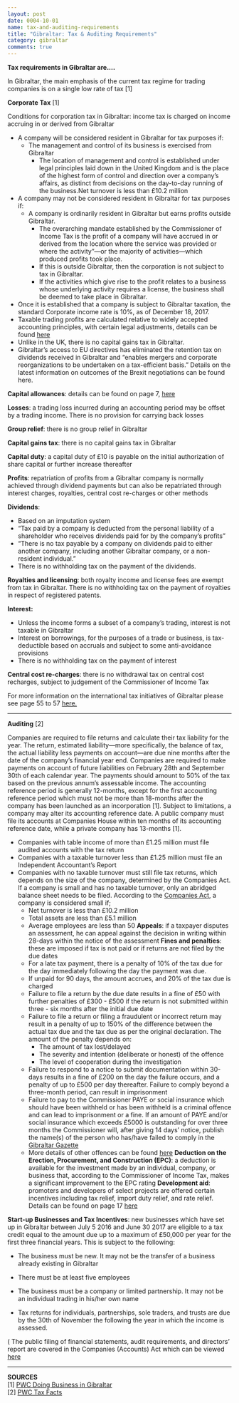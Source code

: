 ```yaml
---
layout: post
date: 0004-10-01
name: tax-and-auditing-requirements
title: "Gibraltar: Tax & Auditing Requirements"
category: gibraltar
comments: true
---
```


**Tax requirements in Gibraltar are....**

In Gibraltar, the main emphasis of the current tax regime for trading companies is on a single low rate of tax [1]
 
**Corporate Tax** [1]
 
Conditions for corporation tax in Gibraltar: income tax is charged on income accruing in or derived from Gibraltar
* A company will be considered resident in Gibraltar for tax purposes if:
   * The management and control of its business is exercised from Gibraltar
     * The location of management and control is established under legal principles laid down in the United Kingdom and is the place of the highest form of control and direction over a company’s affairs, as distinct from decisions on the day-to-day running of the business.Net turnover is less than £10.2 million
* A company may not be considered resident in Gibraltar for tax purposes if:
   * A company is ordinarily resident in Gibraltar but earns profits outside Gibraltar.
     * The overarching mandate established by the Commissioner of Income Tax is the profit of a company will have accrued in or derived from the location where the service was provided or where the activity”—or the majority of activities—which produced profits took place.
     * If this is outside Gibraltar, then the corporation is not subject to tax in Gibraltar.
     * If the activities which give rise to the profit relates to a business whose underlying activity requires a license, the business shall be deemed to take place in Gibraltar.
* Once it is established that a company is subject to Gibraltar taxation, the standard Corporate income rate is 10%, as of December 18, 2017.
* Taxable trading profits are calculated relative to widely accepted accounting principles, with certain legal adjustments, details can be found [here](https://www.pwc.de/de/internationale-maerkte/assets/doing-business-in-gibraltar.pdf)
* Unlike in the UK, there is no capital gains tax in Gibraltar.
* Gibraltar’s access to EU directives has eliminated the retention tax on dividends received in Gibraltar and “enables mergers and corporate reorganizations to be undertaken on a tax-efficient basis.” Details on the latest information on outcomes of the Brexit negotiations can be found here.

 
**Capital allowances**: details can be found on page 7, [here](https://www.pwc.gi/publications/assets/TaxFacts16-17v2.pdf)   
  
**Losses**: a trading loss incurred during an accounting period may be offset by a trading income. There is no provision for carrying back losses
  
**Group relief**: there is no group relief in Gibraltar  
  
**Capital gains tax**: there is no capital gains tax in Gibraltar
  
**Capital duty**: a capital duty of £10 is payable on the initial authorization of share capital or further increase thereafter 
  
**Profits**: repatriation of profits from a Gibraltar company is normally achieved through dividend payments but can also be repatriated through interest charges, royalties, central cost re-charges or other methods
  
**Dividends**:
 * Based on an imputation system
 * “Tax paid by a company is deducted from the personal liability of a shareholder who receives dividends paid for by the company’s profits”
 * “There is no tax payable by a company on dividends paid to either another company, including another Gibraltar company, or a non-resident individual.”
 * There is no withholding tax on the payment of the dividends.
  
**Royalties and licensing**: both royalty income and license fees are exempt from tax in Gibraltar. There is no withholding tax on the payment of royalties in respect of registered patents.
  
**Interest:**
 * Unless the income forms a subset of a company’s trading, interest is not taxable in Gibraltar
 * Interest on borrowings, for the purposes of a trade or business, is tax-deductible based on accruals and subject to some anti-avoidance provisions
 * There is no withholding tax on the payment of interest
  
**Central cost re-charges**: there is no withdrawal tax on central cost recharges, subject to judgement of the Commissioner of Income Tax
 
For more information on the international tax initiatives of Gibraltar please see page 55 to 57 [here.](https://www.pwc.de/de/internationale-maerkte/assets/doing-business-in-gibraltar.pdf)  

-----------------  
    
**Auditing** [2]
 
Companies are required to file returns and calculate their tax liability for the year. The return, estimated liability—more specifically, the balance of tax, the actual liability less payments on account—are due nine months after the date of the company’s financial year end. Companies are required to make payments on account of future liabilities on February 28th and September 30th of each calendar year. The payments should amount to 50% of the tax based on the previous annum’s assessable income. The accounting reference period is generally 12-months, except for the first accounting reference period which must not be more than 18-months after the company has been launched as an incorporation [1]. Subject to limitations, a company may alter its accounting reference date. A public company must file its accounts at Companies House within ten months of its accounting reference date, while a private company has 13-months [1].
 * Companies with table income of more than £1.25 million must file audited accounts with the tax return
 * Companies with a taxable turnover less than £1.25 million must file an Independent Accountant’s Report
 * Companies with no taxable turnover must still file tax returns, which depends on the size of the company, determined by the Companies Act. If a company is small and has no taxable turnover, only an abridged balance sheet needs to be filed. According to the [Companies Act](http://www.gibraltarlaws.gov.gi/articles/2014-19o.pdf), a company is considered small if;
   * Net turnover is less than £10.2 million
   * Total assets are less than £5.1 million
   * Average employees are less than 50
**Appeals**: if a taxpayer disputes an assessment, he can appeal against the decision in writing within 28-days within the notice of the assessment
**Fines and penalties**: these are imposed if tax is not paid or if returns are not filed by the due dates
   * For a late tax payment, there is a penalty of 10% of the tax due for the day immediately following the day the payment was due.
   * If unpaid for 90 days, the amount accrues, and 20% of the tax due is charged
   * Failure to file a return by the due date results in a fine of £50 with further penalties of £300 - £500 if the return is not submitted within three - six months after the initial due date
   * Failure to file a return or filing a fraudulent or incorrect return may result in a penalty of up to 150% of the difference between the actual tax due and the tax due as per the original declaration. The amount of the penalty depends on:
     * The amount of tax lost/delayed
     * The severity and intention (deliberate or honest) of the offence
     * The level of cooperation during the investigation
   * Failure to respond to a notice to submit documentation within 30-days results in a fine of £200 on the day the failure occurs, and a penalty of up to £500 per day thereafter. Failure to comply beyond a three-month period, can result in imprisonment
   * Failure to pay to the Commissioner PAYE or social insurance which should have been withheld or has been withheld is a criminal offence and can lead to imprisonment or a fine. If an amount of PAYE and/or social insurance which exceeds £5000 is outstanding for over three months the Commissioner will, after giving 14 days’ notice, publish the name(s) of the person who has/have failed to comply in the [Gibraltar Gazette](https://www.thegazette.co.uk/notice/2349559)
   * More details of other offences can be found [here](https://www.pwc.gi/publications/assets/TaxFacts16-17v2.pdf)
**Deduction on the Erection, Procurement, and Construction (EPC)**: a deduction is available for the investment made by an individual, company, or business that, according to the Commissioner of Income Tax, makes a significant improvement to the EPC rating
**Development aid**: promoters and developers of select projects are offered certain incentives including tax relief, import duty relief, and rate relief. Details can be found on page 17 [here](https://www.pwc.gi/publications/assets/TaxFacts16-17v2.pdf)
 
**Start-up Businesses and Tax Incentives**: new businesses which have set up in Gibraltar between July 5 2016 and June 30 2017 are eligible to a tax credit equal to the amount due up to a maximum of £50,000 per year for the first three financial years. This is subject to the following:
 * The business must be new. It may not be the transfer of a business already existing in Gibraltar
 * There must be at least five employees
 * The business must be a company or limited partnership. It may not be an individual trading in his/her own name
 
* Tax returns for individuals, partnerships, sole traders, and trusts are due by the 30th of November the following the year in which the income is assessed.
 
( The public filing of financial statements, audit requirements, and directors’ report are covered in the Companies (Accounts) Act which can be viewed [here](https://www.gibraltar.gov.gi/new/obligations-company)  

-------------

**SOURCES**  
[1] [PWC Doing Business in Gibraltar](https://www.pwc.de/de/internationale-maerkte/assets/doing-business-in-gibraltar.pdf)  
[2] [PWC Tax Facts](https://www.pwc.gi/publications/assets/TaxFacts16-17v2.pdf)  
